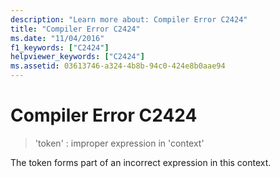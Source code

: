 ```yaml
---
description: "Learn more about: Compiler Error C2424"
title: "Compiler Error C2424"
ms.date: "11/04/2016"
f1_keywords: ["C2424"]
helpviewer_keywords: ["C2424"]
ms.assetid: 03613746-a324-4b8b-94c0-424e8b0aae94
---
```

# Compiler Error C2424

> 'token' : improper expression in 'context'

The token forms part of an incorrect expression in this context.
